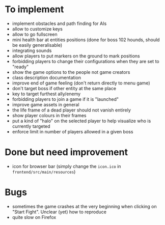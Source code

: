 # To implement

- implement obstacles and path finding for AIs
- allow to customize keys
- allow to go fullscreen
- mini health bar at entities positions (done for boss 102 hounds, should be easily generalisable)
- integrating sounds
- allow players to put markers on the ground to mark positions
- forbidding players to change their configurations when they are set to "ready"
- show the game options to the people not game creators
- class description documentation
- improve end of game feeling (don't return directly to menu game)
- don't target boss if other entity at the same place
- key to target furthest ally/enemy
- forbidding players to join a game if it is "launched"
- improve game assets in general
- the life frame of a dead player should not vanish entirely
- show player colours in their frames
- put a kind of "halo" on the selected player to help visualize who is currently targeted
- enforce limit in number of players allowed in a given boss

# Done but need improvement

- icon for browser bar (simply change the `icon.ico` in `frontend/src/main/resources`)

# Bugs

- sometimes the game crashes at the very beginning when clicking on "Start Fight". Unclear (yet) how to reproduce
- quite slow on Firefox
